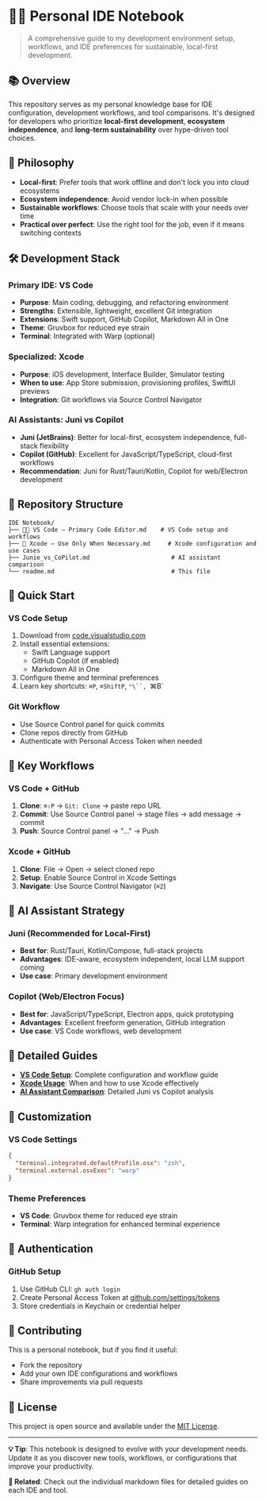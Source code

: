 # 🧑‍💻 Personal IDE Notebook

> A comprehensive guide to my development environment setup, workflows, and IDE preferences for sustainable, local-first development.

## 📚 Overview

This repository serves as my personal knowledge base for IDE configuration, development workflows, and tool comparisons. It's designed for developers who prioritize **local-first development**, **ecosystem independence**, and **long-term sustainability** over hype-driven tool choices.

## 🎯 Philosophy

- **Local-first**: Prefer tools that work offline and don't lock you into cloud ecosystems
- **Ecosystem independence**: Avoid vendor lock-in when possible
- **Sustainable workflows**: Choose tools that scale with your needs over time
- **Practical over perfect**: Use the right tool for the job, even if it means switching contexts

## 🛠️ Development Stack

### Primary IDE: VS Code
- **Purpose**: Main coding, debugging, and refactoring environment
- **Strengths**: Extensible, lightweight, excellent Git integration
- **Extensions**: Swift support, GitHub Copilot, Markdown All in One
- **Theme**: Gruvbox for reduced eye strain
- **Terminal**: Integrated with Warp (optional)

### Specialized: Xcode
- **Purpose**: iOS development, Interface Builder, Simulator testing
- **When to use**: App Store submission, provisioning profiles, SwiftUI previews
- **Integration**: Git workflows via Source Control Navigator

### AI Assistants: Juni vs Copilot
- **Juni (JetBrains)**: Better for local-first, ecosystem independence, full-stack flexibility
- **Copilot (GitHub)**: Excellent for JavaScript/TypeScript, cloud-first workflows
- **Recommendation**: Juni for Rust/Tauri/Kotlin, Copilot for web/Electron development

## 📁 Repository Structure

```
IDE Notebook/
├── 🧑‍💻 VS Code – Primary Code Editor.md    # VS Code setup and workflows
├── 🍎 Xcode – Use Only When Necessary.md     # Xcode configuration and use cases
├── Junie_vs_CoPilot.md                       # AI assistant comparison
└── readme.md                                 # This file
```

## 🚀 Quick Start

### VS Code Setup
1. Download from [code.visualstudio.com](https://code.visualstudio.com/)
2. Install essential extensions:
   - Swift Language support
   - GitHub Copilot (if enabled)
   - Markdown All in One
3. Configure theme and terminal preferences
4. Learn key shortcuts: `⌘P`, `⌘ShiftP`, `⌃\``, `⌘B`

### Git Workflow
- Use Source Control panel for quick commits
- Clone repos directly from GitHub
- Authenticate with Personal Access Token when needed

## 🔧 Key Workflows

### VS Code + GitHub
1. **Clone**: `⌘⇧P` → `Git: Clone` → paste repo URL
2. **Commit**: Use Source Control panel → stage files → add message → commit
3. **Push**: Source Control panel → "..." → Push

### Xcode + GitHub
1. **Clone**: File → Open → select cloned repo
2. **Setup**: Enable Source Control in Xcode Settings
3. **Navigate**: Use Source Control Navigator (`⌘2`)

## 🧠 AI Assistant Strategy

### Juni (Recommended for Local-First)
- **Best for**: Rust/Tauri, Kotlin/Compose, full-stack projects
- **Advantages**: IDE-aware, ecosystem independent, local LLM support coming
- **Use case**: Primary development environment

### Copilot (Web/Electron Focus)
- **Best for**: JavaScript/TypeScript, Electron apps, quick prototyping
- **Advantages**: Excellent freeform generation, GitHub integration
- **Use case**: VS Code workflows, web development

## 📖 Detailed Guides

- **[VS Code Setup](./🧑‍💻%20VS%20Code%20–%20Primary%20Code%20Editor.md)**: Complete configuration and workflow guide
- **[Xcode Usage](./🍎%20Xcode%20–%20Use%20Only%20When%20Necessary.md)**: When and how to use Xcode effectively
- **[AI Assistant Comparison](./Junie_vs_CoPilot.md)**: Detailed Juni vs Copilot analysis

## 🎨 Customization

### VS Code Settings
```json
{
  "terminal.integrated.defaultProfile.osx": "zsh",
  "terminal.external.osxExec": "warp"
}
```

### Theme Preferences
- **VS Code**: Gruvbox theme for reduced eye strain
- **Terminal**: Warp integration for enhanced terminal experience

## 🔐 Authentication

### GitHub Setup
1. Use GitHub CLI: `gh auth login`
2. Create Personal Access Token at [github.com/settings/tokens](https://github.com/settings/tokens)
3. Store credentials in Keychain or credential helper

## 🤝 Contributing

This is a personal notebook, but if you find it useful:
- Fork the repository
- Add your own IDE configurations and workflows
- Share improvements via pull requests

## 📝 License

This project is open source and available under the [MIT License](LICENSE).

---

**💡 Tip**: This notebook is designed to evolve with your development needs. Update it as you discover new tools, workflows, or configurations that improve your productivity.

**🔗 Related**: Check out the individual markdown files for detailed guides on each IDE and tool.
